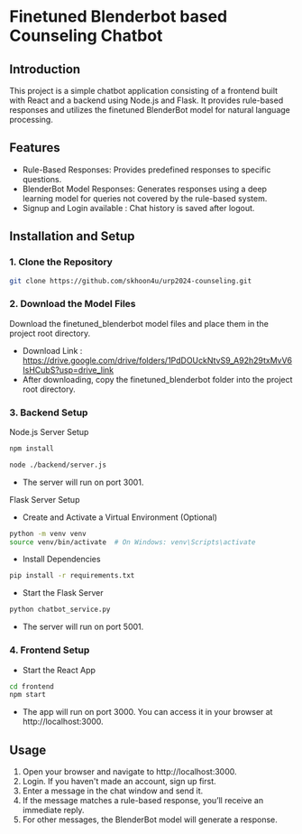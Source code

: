 # Finetuned Blenderbot based Counseling Chatbot

## Introduction

This project is a simple chatbot application consisting of a frontend built with React and a backend using Node.js and Flask. It provides rule-based responses and utilizes the finetuned BlenderBot model for natural language processing.

## Features

- Rule-Based Responses: Provides predefined responses to specific questions.
- BlenderBot Model Responses: Generates responses using a deep learning model for queries not covered by the rule-based system.
- Signup and Login available : Chat history is saved after logout.

## Installation and Setup

### 1. Clone the Repository

```sh
git clone https://github.com/skhoon4u/urp2024-counseling.git
```

### 2. Download the Model Files

Download the finetuned_blenderbot model files and place them in the project root directory.
- Download Link : https://drive.google.com/drive/folders/1PdDOUckNtvS9_A92h29txMvV6IsHCubS?usp=drive_link
- After downloading, copy the finetuned_blenderbot folder into the project root directory.

### 3. Backend Setup

Node.js Server Setup
```sh
npm install
```
```sh
node ./backend/server.js
```
- The server will run on port 3001.

Flask Server Setup
- Create and Activate a Virtual Environment (Optional)
```sh
python -m venv venv
source venv/bin/activate  # On Windows: venv\Scripts\activate
```
- Install Dependencies
```sh
pip install -r requirements.txt
```
- Start the Flask Server
```sh
python chatbot_service.py
```
- The server will run on port 5001.

### 4. Frontend Setup
- Start the React App
```sh
cd frontend
npm start
```
- The app will run on port 3000. You can access it in your browser at http://localhost:3000.

## Usage

1. Open your browser and navigate to http://localhost:3000.
2. Login. If you haven't made an account, sign up first.
3. Enter a message in the chat window and send it.
4. If the message matches a rule-based response, you’ll receive an immediate reply.
5. For other messages, the BlenderBot model will generate a response.
